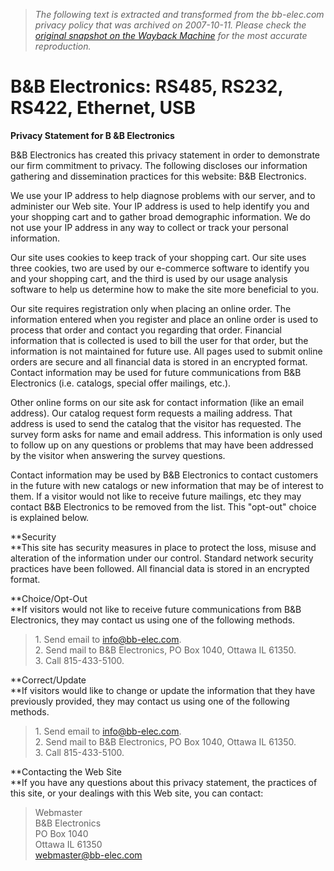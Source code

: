 > *The following text is extracted and transformed from the bb-elec.com privacy policy that was archived on 2007-10-11. Please check the [original snapshot on the Wayback Machine](https://web.archive.org/web/20071011073303id_/http%3A//www.bb-elec.com/privacy.asp) for the most accurate reproduction.*

# B&B Electronics: RS485, RS232, RS422, Ethernet, USB

**Privacy Statement for B &B Electronics**

B&B Electronics has created this privacy statement in order to demonstrate our firm commitment to privacy. The following discloses our information gathering and dissemination practices for this website: B&B Electronics.

We use your IP address to help diagnose problems with our server, and to administer our Web site. Your IP address is used to help identify you and your shopping cart and to gather broad demographic information. We do not use your IP address in any way to collect or track your personal information.

Our site uses cookies to keep track of your shopping cart. Our site uses three cookies, two are used by our e-commerce software to identify you and your shopping cart, and the third is used by our usage analysis software to help us determine how to make the site more beneficial to you.

Our site requires registration only when placing an online order. The information entered when you register and place an online order is used to process that order and contact you regarding that order. Financial information that is collected is used to bill the user for that order, but the information is not maintained for future use. All pages used to submit online orders are secure and all financial data is stored in an encrypted format. Contact information may be used for future communications from B&B Electronics (i.e. catalogs, special offer mailings, etc.). 

Other online forms on our site ask for contact information (like an email address). Our catalog request form requests a mailing address. That address is used to send the catalog that the visitor has requested. The survey form asks for name and email address. This information is only used to follow up on any questions or problems that may have been addressed by the visitor when answering the survey questions.

Contact information may be used by B&B Electronics to contact customers in the future with new catalogs or new information that may be of interest to them. If a visitor would not like to receive future mailings, etc they may contact B&B Electronics to be removed from the list. This "opt-out" choice is explained below.

**Security  
**This site has security measures in place to protect the loss, misuse and alteration of the information under our control. Standard network security practices have been followed. All financial data is stored in an encrypted format.

**Choice/Opt-Out  
**If visitors would not like to receive future communications from B&B Electronics, they may contact us using one of the following methods.

> 1\. Send email to [info@bb-elec.com](mailto:info@bb-elec.com).  
>  2\. Send mail to B&B Electronics, PO Box 1040, Ottawa IL 61350.  
>  3\. Call 815-433-5100.

**Correct/Update  
**If visitors would like to change or update the information that they have previously provided, they may contact us using one of the following methods.

> 1\. Send email to [info@bb-elec.com](mailto:info@bb-elec.com).  
>  2\. Send mail to B&B Electronics, PO Box 1040, Ottawa IL 61350.  
>  3\. Call 815-433-5100.

**Contacting the Web Site  
**If you have any questions about this privacy statement, the practices of this site, or your dealings with this Web site, you can contact:

> Webmaster  
>  B&B Electronics  
>  PO Box 1040  
>  Ottawa IL 61350  
>  [webmaster@bb-elec.com](mailto:webmaster@bb-elec.com)
